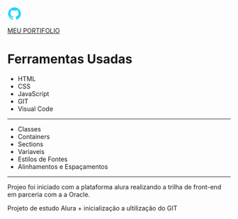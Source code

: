 <img src="src/img/Logo-github.png"  align="center">

[MEU PORTIFOLIO](https://hiltonesjr.github.io/projeto-portifolio/) <br>


<h1> Ferramentas Usadas </h1>
<ul>

<li>HTML</li>
<li>CSS</li>
<li>JavaScript</li>
<li>GIT</li>
<li>Visual Code</li>
</ul>
<HR>
<ul>

<li>Classes</li>
<li>Containers</li>
<li>Sections</li>
<li>Variaveis</li>
<li>Estilos de Fontes</li>
<li>Alinhamentos e Espaçamentos</li>
</ul>
<HR>

Projeo foi iniciado com a plataforma alura realizando a trilha de front-end em parceria com a a Oracle.

Projeto de estudo Alura + inicialização a ultilização do GIT
